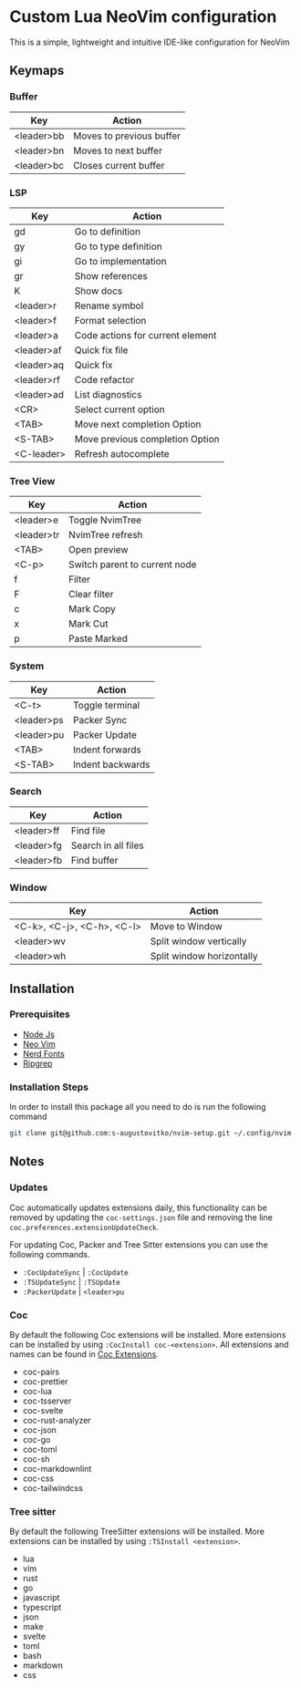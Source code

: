 # Custom Lua NeoVim configuration

This is a simple, lightweight and intuitive IDE-like configuration for NeoVim

## Keymaps

### Buffer

| Key          | Action                   |
| ------------ | ------------------------ |
| \<leader\>bb | Moves to previous buffer |
| \<leader\>bn | Moves to next buffer     |
| \<leader\>bc | Closes current buffer    |

### LSP

| Key          | Action                           |
| ------------ | -------------------------------- |
| gd           | Go to definition                 |
| gy           | Go to type definition            |
| gi           | Go to implementation             |
| gr           | Show references                  |
| K            | Show docs                        |
| \<leader\>r  | Rename symbol                    |
| \<leader\>f  | Format selection                 |
| \<leader\>a  | Code actions for current element |
| \<leader\>af | Quick fix file                   |
| \<leader\>aq | Quick fix                        |
| \<leader\>rf | Code refactor                    |
| \<leader\>ad | List diagnostics                 |
| \<CR\>       | Select current option            |
| \<TAB\>      | Move next completion Option      |
| \<S-TAB\>    | Move previous completion Option  |
| \<C-leader\> | Refresh autocomplete             |

### Tree View

| Key          | Action                        |
| ------------ | ----------------------------- |
| \<leader\>e  | Toggle NvimTree               |
| \<leader\>tr | NvimTree refresh              |
| \<TAB\>      | Open preview                  |
| \<C-p\>      | Switch parent to current node |
| f            | Filter                        |
| F            | Clear filter                  |
| c            | Mark Copy                     |
| x            | Mark Cut                      |
| p            | Paste Marked                  |

### System

| Key          | Action           |
| ------------ | ---------------- |
| \<C-t\>      | Toggle terminal  |
| \<leader\>ps | Packer Sync      |
| \<leader\>pu | Packer Update    |
| \<TAB\>      | Indent forwards  |
| \<S-TAB\>    | Indent backwards |

### Search

| Key          | Action              |
| ------------ | ------------------- |
| \<leader\>ff | Find file           |
| \<leader\>fg | Search in all files |
| \<leader\>fb | Find buffer         |

### Window

| Key                                | Action                    |
| ---------------------------------- | ------------------------- |
| \<C-k\>, \<C-j\>, \<C-h\>, \<C-l\> | Move to Window            |
| \<leader\>wv                       | Split window vertically   |
| \<leader\>wh                       | Split window horizontally |

## Installation

### Prerequisites

- [Node Js](https://nodejs.org/en/download/package-manager)
- [Neo Vim](https://github.com/neovim/neovim/blob/master/INSTALL.md)
- [Nerd Fonts](https://github.com/ryanoasis/nerd-fonts?tab=readme-ov-file#option-6-ad-hoc-curl-download)
- [Ripgrep](https://github.com/BurntSushi/ripgrep?tab=readme-ov-file#installation)

### Installation Steps

In order to install this package all you need to do is run the following command

```bash
git clone git@github.com:s-augustovitko/nvim-setup.git ~/.config/nvim
```

## Notes

### Updates

Coc automatically updates extensions daily, this functionality can be removed
by updating the `coc-settings.json` file and removing the line `coc.preferences.extensionUpdateCheck`.

For updating Coc, Packer and Tree Sitter extensions you can use the following commands.

- `:CocUpdateSync` | `:CocUpdate`
- `:TSUpdateSync` | `:TSUpdate`
- `:PackerUpdate` | `<leader>pu`

### Coc

By default the following Coc extensions will be installed. More extensions can
be installed by using `:CocInstall coc-<extension>`. All extensions
and names can be found in [Coc Extensions](https://github.com/neoclide/coc.nvim/wiki/Language-servers).

- coc-pairs
- coc-prettier
- coc-lua
- coc-tsserver
- coc-svelte
- coc-rust-analyzer
- coc-json
- coc-go
- coc-toml
- coc-sh
- coc-markdownlint
- coc-css
- coc-tailwindcss

### Tree sitter

By default the following TreeSitter extensions will be installed. More extensions
can be installed by using `:TSInstall <extension>`.

- lua
- vim
- rust
- go
- javascript
- typescript
- json
- make
- svelte
- toml
- bash
- markdown
- css
